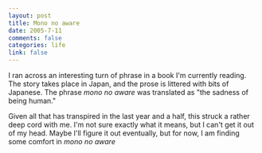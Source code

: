 ```yaml
--- 
layout: post
title: Mono no aware
date: 2005-7-11
comments: false
categories: life
link: false
---
```

I ran across an interesting turn of phrase in a book I'm currently reading. The story takes place in Japan, and the prose is littered with bits of Japanese. The phrase <i>mono no aware</i> was translated as "the sadness of being human."

Given all that has transpired in the last year and a half, this struck a rather deep cord with me. I'm not sure exactly what it means, but I can't get it out of my head. Maybe I'll figure it out eventually, but for now, I am finding some comfort in <i>mono no aware</i>
